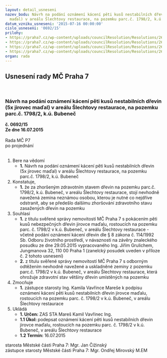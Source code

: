 ```yaml
---
layout: detail_usneseni
nazev_bodu: Návrh na podání oznámení kácení pěti kusů nestabilních dřevin (5x jirovec
  maďal) v areálu Šlechtovy restaurace, na pozemku parc.č. 1798/2, k.ú. Bubeneč
datum_vzniku_usneseni: '2015-07-16 00:00:00'
cislo_usneseni: '0692/15'
prilohy:
- https://praha7.cz/wp-content/uploads/councilResolution/Resolutions/26157/45-15-01_duvodova_zprava.doc
- https://praha7.cz/wp-content/uploads/councilResolution/Resolutions/26157/45-15-02_posudek.pdf
- https://praha7.cz/wp-content/uploads/councilResolution/Resolutions/26157/45-15-03_formkac.doc
- https://praha7.cz/wp-content/uploads/councilResolution/Resolutions/26157/45-15-04_info_kn.pdf
organ: rada
---
```

<div id="ucUsn_pList" class="usn">
	<span><h2>Usnesení rady MČ Praha 7 </h2>
<br></span><div class="standBody">
<span><h3>Návrh na podání oznámení kácení pěti kusů nestabilních dřevin (5x jirovec maďal) v areálu Šlechtovy restaurace, na pozemku parc.č. 1798/2, k.ú. Bubeneč</h3></span><div class="center">
		<strong>č. 0692/15</strong><br>
	</div>
<div class="center">
		<strong>Ze dne 16.07.2015</strong><br><br>
	</div>Rada MČ P7<br> po projednání<br><br><ol>
<li>Bere na vědomí<ul><li>
<strong>1.</strong> Návrh na podání oznámení kácení pěti kusů nestabilních dřevin (5x jirovec maďal) v areálu Šlechtovy restaurace, na pozemku parc.č. 1798/2, k.ú. Bubeneč</li></ul>
</li>
<li>Konstatuje,<ul><li>
<strong>1.</strong> že za zhoršeným zdravotním stavem dřevin na pozemku parc.č. 1798/2, k.ú. Bubeneč, v areálu Šlechtovy restaurace, stojí nevhodně navežená zemina neznámou osobou, kterou je nutné co nejdříve odstranit, aby se předešlo dalšímu zhoršování zdravotního stavu zasažených dřevin na pozemku</li></ul>
</li>
<li>Souhlasí<ul>
<li>
<strong>1.</strong> z titulu svěřené správy nemovitostí MČ Praha 7 s pokácením pěti kusů nebezpečných dřevin jirovce maďalu, rostoucích na pozemku parc. č. 1798/2 v k.ú. Bubeneč, v areálu Šlechtovy restaurace - včetně podání oznámení kácení dřevin dle § 8 zákona č. 114/1992 Sb. Odboru životního prostředí, v návaznosti na závěry znaleckého posudku ze dne 29.05.2015 vypracovaného Ing. Jiřím Grulichem, Jungmanova 32, 110 00 Praha 1 (zanelcký posudek uveden v příloze č. 2 tohoto usnesení)</li>
<li>
<strong>2.</strong> z titulu svěřené správy nemovitostí MČ Praha 7 s odborným odtěžením nevhodně navežené a uskladněné zeminy z pozemku parc.č. 1798/2 v k.ú. Bubeneč, v areálu Šlechtovy restaurace, která ohrožuje zdravotní stav většiny dřevin umístěných na pozemku  </li>
</ul>
</li>
<li>Zmocňuje<ul><li>
<strong>1.</strong> zástupce starosty Ing. Kamila Vavřince Mareše k podpisu oznámení kácení pěti kusů nestabilních dřevin jirovce maďalu, rostoucích na pozemku parc. č. 1798/2 v k.ú. Bubeneč, v areálu Šlechtovy restaurace</li></ul>
</li>
<li>Ukládá<ul>
<li>
<strong>1. Určen: </strong>ZAS STA Mareš Kamil Vavřinec Ing.</li>
<li>
<strong>1.1 Úkol: </strong>podepsat oznámení kácení pěti kusů nestabilních dřevin jirovce maďalu, rostoucích na pozemku parc. č. 1798/2 v k.ú. Bubeneč, v areálu Šlechtovy restaurace</li>
<li>
<strong>1.2 Termín: </strong>16.07.2015</li>
</ul>
</li>
</ol>starosta Městské části Praha 7: Mgr. Jan Čižinský<br>zástupce starosty Městské části Praha 7: Mgr. Ondřej Mirovský M.EM 
</div>
</div>